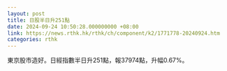 ```yaml
---
layout: post
title: 日股半日升251點
date: 2024-09-24 10:50:28.000000000 +08:00
link: https://news.rthk.hk/rthk/ch/component/k2/1771778-20240924.htm
categories: rthk
---
```


東京股市造好。日經指數半日升251點，報37974點，升幅0.67%。
